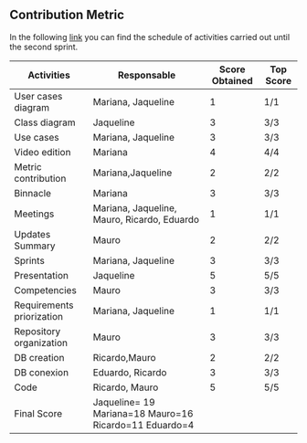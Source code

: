 ## Contribution Metric
In the following [link](https://github.com/JaquelineGongora/Equipo-5/blob/Gonz%C3%A1lez-Mariana/Second/Binnacle2.md) you can find the schedule of activities carried out until the second sprint.

| Activities | Responsable | Score Obtained | Top Score |
|------------|-------------|----------------|-----------|
|User cases diagram|Mariana, Jaqueline |1 |1/1  |
|Class diagram|Jaqueline|3|3/3|
|Use cases|Mariana, Jaqueline | 3| 3/3|
|Video edition| Mariana |4 | 4/4|
|Metric contribution| Mariana,Jaqueline | 2| 2/2|
|Binnacle| Mariana| 3|3/3|
|Meetings| Mariana, Jaqueline, Mauro, Ricardo, Eduardo| 1 | 1/1|
|Updates Summary| Mauro| 2|2/2|
|Sprints| Mariana, Jaqueline|3|3/3|
|Presentation| Jaqueline| 5| 5/5|
|Competencies|Mauro| 3|3/3|
|Requirements priorization| Mariana, Jaqueline| 1|1/1|
|Repository organization|Mauro| 3|3/3|
|DB creation|Ricardo,Mauro| 2|2/2|
|DB conexion| Eduardo, Ricardo| 3| 3/3|
|Code|Ricardo, Mauro| 5|5/5|
|Final Score|Jaqueline= 19    Mariana=18  Mauro=16    Ricardo=11    Eduardo=4  |

